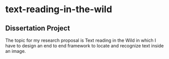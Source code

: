 # text-reading-in-the-wild
## Dissertation Project 
The topic for my research proposal is Text reading in the Wild in which I have to design an end to end framework to locate and recognize text inside an image.
